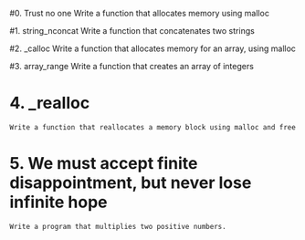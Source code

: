#0. Trust no one
	Write a function that allocates memory using malloc

#1. string_nconcat
	Write a function that concatenates two strings

#2. _calloc
	Write a function that allocates memory for an array, using malloc

#3. array_range
	Write a function that creates an array of integers

# 4. _realloc
	Write a function that reallocates a memory block using malloc and free

# 5. We must accept finite disappointment, but never lose infinite hope
	Write a program that multiplies two positive numbers.

